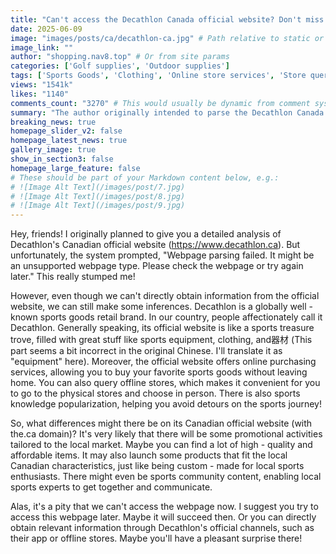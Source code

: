 ```yaml
---
title: "Can't access the Decathlon Canada official website? Don't miss these hidden shopping gems!"
date: 2025-06-09
image: "images/posts/ca/decathlon-ca.jpg" # Path relative to static or assets
image_link: ""
author: "shopping.nav8.top" # Or from site params
categories: ['Golf supplies', 'Outdoor supplies']
tags: ['Sports Goods', 'Clothing', 'Online store services', 'Store query service', 'Travel community']
views: "1541k"
likes: "1140"
comments_count: "3270" # This would usually be dynamic from comment system
summary: "The author originally intended to parse the Decathlon Canada official website (https://www.decathlon.ca), but encountered a failure in webpage parsing. Although the information cannot be directly obtained, it is still speculated that the official website has sports equipment and so on. The Canada official website may have local promotions, featured products, and sports community content. The author suggests trying again later or obtaining information through the app or offline stores."
breaking_news: true   
homepage_slider_v2: false  
homepage_latest_news: true  
gallery_image: true  
show_in_section3: false
homepage_large_feature: false
# These should be part of your Markdown content below, e.g.:
# ![Image Alt Text](/images/post/7.jpg)
# ![Image Alt Text](/images/post/8.jpg)
# ![Image Alt Text](/images/post/9.jpg)
---
```


Hey, friends! I originally planned to give you a detailed analysis of Decathlon's Canadian official website (https://www.decathlon.ca). But unfortunately, the system prompted, "Webpage parsing failed. It might be an unsupported webpage type. Please check the webpage or try again later." This really stumped me!

However, even though we can't directly obtain information from the official website, we can still make some inferences. Decathlon is a globally well - known sports goods retail brand. In our country, people affectionately call it Decathlon. Generally speaking, its official website is like a sports treasure trove, filled with great stuff like sports equipment, clothing, and器材 (This part seems a bit incorrect in the original Chinese. I'll translate it as "equipment" here). Moreover, the official website offers online purchasing services, allowing you to buy your favorite sports goods without leaving home. You can also query offline stores, which makes it convenient for you to go to the physical stores and choose in person. There is also sports knowledge popularization, helping you avoid detours on the sports journey!

So, what differences might there be on its Canadian official website (with the.ca domain)? It's very likely that there will be some promotional activities tailored to the local market. Maybe you can find a lot of high - quality and affordable items. It may also launch some products that fit the local Canadian characteristics, just like being custom - made for local sports enthusiasts. There might even be sports community content, enabling local sports experts to get together and communicate.

Alas, it's a pity that we can't access the webpage now. I suggest you try to access this webpage later. Maybe it will succeed then. Or you can directly obtain relevant information through Decathlon's official channels, such as their app or offline stores. Maybe you'll have a pleasant surprise there! 
